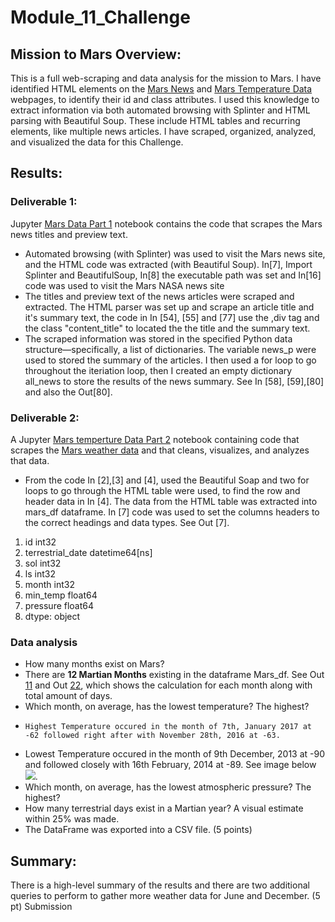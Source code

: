 # Module_11_Challenge

## Mission to Mars Overview:
This is a full web-scraping and data analysis for the mission to Mars. I have identified HTML elements on the [Mars News](https://redplanetscience.com/) and [Mars Temperature Data](https://data-class-mars-challenge.s3.amazonaws.com/Mars/index.html) webpages,  to identify their id and class attributes. I used this knowledge to extract information via both automated browsing with Splinter and HTML parsing with Beautiful Soup.  These include HTML tables and recurring elements, like multiple news articles. I have  scraped, organized, analyzed, and visualized the data for this Challenge.

## Results:
### Deliverable 1: 
Jupyter [Mars Data Part 1](https://github.com/JaredTMurray/Mission-to-Mars/blob/main/mars_data_challenge_part_1.ipynb) notebook contains the code that scrapes the Mars news titles and preview text.
-	Automated browsing (with Splinter) was used to visit the Mars news site, and the HTML code was extracted (with Beautiful Soup).
In[7], Import Splinter and BeautifulSoup, In[8] the executable path was set and In[16] code was used to visit the Mars NASA news site
-	The titles and preview text of the news articles were scraped and extracted. The HTML parser was set up and scrape an article title and it's summary text, the code in In [54], [55] and [77]  use the ,div tag  and the class "content_title" to located the the title and the summary text.
-	The scraped information was stored in the specified Python data structure—specifically, a list of dictionaries. The variable news_p were used to stored the summary of the articles. I then used a for loop to go throughout the iteriation loop, then I created an empty dictionary all_news to store the results of the news summary. See In [58], [59],[80] and also the Out[80]. 


### Deliverable 2: 
A Jupyter [Mars temperture Data Part 2](https://github.com/JaredTMurray/Mission-to-Mars/blob/main/mars_data_challenge_part_2.ipynb) notebook containing code that scrapes the [Mars weather data](https://data-class-mars-challenge.s3.amazonaws.com/Mars/index.html) and that cleans, visualizes, and analyzes that data.
-	From the code In [2],[3] and [4], used the Beautiful Soap and two for loops to go through the HTML table were used, to find the row and header data in In [4]. The data from the HTML table was extracted into mars_df dataframe. In [7] code was  used to set the columns headers to the correct headings and data types. See Out [7].

 1. id                           int32
 2.  terrestrial_date    datetime64[ns]
 3. sol                          int32
 4. ls                           int32
 5. month                        int32
 6. min_temp                   float64
 7. pressure                   float64
 8. dtype: object
###	Data analysis 
 -	How many months exist on Mars?
  -	There are **12 Martian Months** existing in the dataframe Mars_df. See Out [11](https://github.com/JaredTMurray/Mission-to-Mars/blob/main/mars_data_challenge_part_2.ipynb) and Out [22](https://github.com/JaredTMurray/Mission-to-Mars/blob/main/mars_data_challenge_part_2.ipynb), which shows the calculation for each month along with total amount of days.
 - 	Which month, on average, has the lowest temperature? The highest?
  - 	Highest Temperature occured in the month of 7th, January 2017 at -62 followed right after with November 28th, 2016 at -63.
  - Lowest Temperature occured in the month of 9th December, 2013 at -90 and followed closely with 16th February, 2014 at -89. See image below ![](#).
 -	Which month, on average, has the lowest atmospheric pressure? The highest?
 -	How many terrestrial days exist in a Martian year? A visual estimate within 25% was made.
-	The DataFrame was exported into a CSV file. (5 points)


## Summary:

There is a high-level summary of the results and there are two additional queries to perform to gather more weather data for June and December. (5 pt)
Submission

